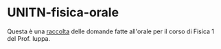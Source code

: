 # UNITN-fisica-orale

Questa è una [raccolta](https://federicomenegoz.github.io/UNITN-fisica-orale) delle domande fatte all'orale per il corso di Fisica 1 del Prof. Iuppa.
